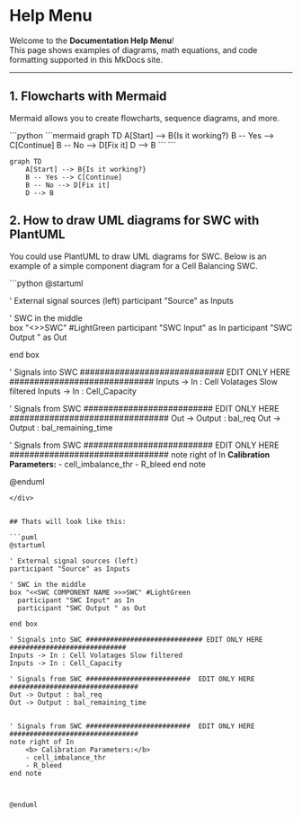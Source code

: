 # Help Menu

Welcome to the **Documentation Help Menu**!  
This page shows examples of diagrams, math equations, and code formatting supported in this MkDocs site.

---

## 1. Flowcharts with Mermaid

Mermaid allows you to create flowcharts, sequence diagrams, and more.
<div class="mermaid-code-container">
```python
    ```mermaid
    graph TD
        A[Start] --> B{Is it working?}
        B -- Yes --> C[Continue]
        B -- No --> D[Fix it]
        D --> B
    ```
```

```mermaid
graph TD
    A[Start] --> B{Is it working?}
    B -- Yes --> C[Continue]
    B -- No --> D[Fix it]
    D --> B
```
</div>


## 2. How to draw UML diagrams for SWC with PlantUML

You could use PlantUML to draw UML diagrams for SWC. Below is an example of a simple component diagram for a Cell Balancing SWC.
<div class="mermaid-code-container">
```python
@startuml

' External signal sources (left)
participant "Source" as Inputs

' SWC in the middle   
box "<<SWC COMPONENT NAME >>>SWC" #LightGreen
  participant "SWC Input" as In
  participant "SWC Output " as Out
  
end box

' Signals into SWC ############################# EDIT ONLY HERE #############################
Inputs -> In : Cell Volatages Slow filtered
Inputs -> In : Cell_Capacity

' Signals from SWC ##########################  EDIT ONLY HERE ################################
Out -> Output : bal_req
Out -> Output : bal_remaining_time


' Signals from SWC ##########################  EDIT ONLY HERE ################################
note right of In 
    <b> Calibration Parameters:</b>
    - cell_imbalance_thr
    - R_bleed
end note



@enduml
```
</div>


## Thats will look like this:

```puml
@startuml

' External signal sources (left)
participant "Source" as Inputs

' SWC in the middle   
box "<<SWC COMPONENT NAME >>>SWC" #LightGreen
  participant "SWC Input" as In
  participant "SWC Output " as Out
  
end box

' Signals into SWC ############################# EDIT ONLY HERE #############################
Inputs -> In : Cell Volatages Slow filtered
Inputs -> In : Cell_Capacity

' Signals from SWC ##########################  EDIT ONLY HERE ################################
Out -> Output : bal_req
Out -> Output : bal_remaining_time


' Signals from SWC ##########################  EDIT ONLY HERE ################################
note right of In 
    <b> Calibration Parameters:</b>
    - cell_imbalance_thr
    - R_bleed
end note



@enduml

```